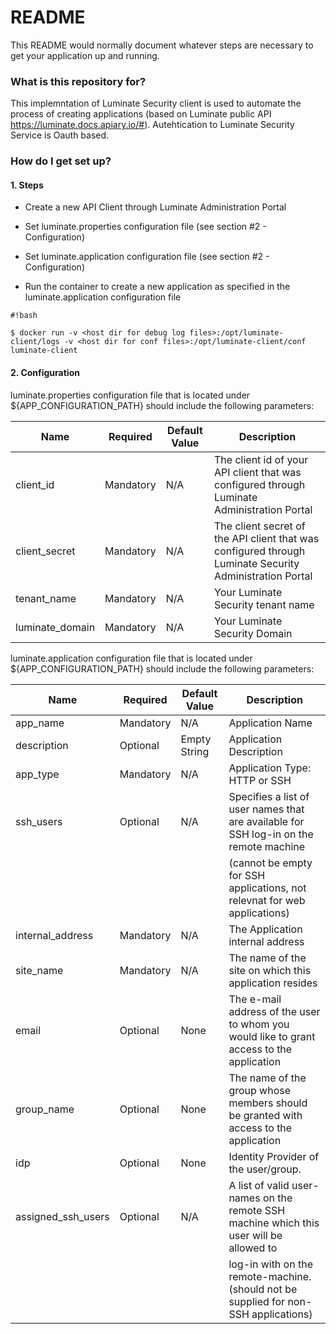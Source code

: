 # README #

This README would normally document whatever steps are necessary to get your application up and running.

### What is this repository for? ###

This implemntation of Luminate Security client is used to automate the process of creating applications (based on Luminate public API https://luminate.docs.apiary.io/#). 
Autehtication to Luminate Security Service is Oauth based.


### How do I get set up? ###

#### 1. Steps

* Create a new API Client through Luminate Administration Portal

* Set luminate.properties configuration file (see section #2 - Configuration)

* Set luminate.application configuration file (see section #2 - Configuration)

* Run the container to create a new application as specified in the luminate.application configuration file 

```
#!bash

$ docker run -v <host dir for debug log files>:/opt/luminate-client/logs -v <host dir for conf files>:/opt/luminate-client/conf luminate-client
```

#### 2. Configuration

  luminate.properties configuration file that is located under ${APP_CONFIGURATION_PATH} should include the following parameters:

  |Name                | Required  | Default Value   | Description                                                                                             | 
  |--------------------|-----------|---------------- |---------------------------------------------------------------------------------------------------------|
  |client_id           | Mandatory | N/A             | The client id of your API client that was configured through Luminate Administration Portal             |
  |client_secret       | Mandatory | N/A             | The client secret of the API client that was configured through Luminate Security Administration Portal |
  |tenant_name         | Mandatory | N/A             | Your Luminate Security tenant name                                                                      |
  |luminate_domain     | Mandatory | N/A             | Your Luminate Security Domain                                                                           |


  luminate.application configuration file that is located under ${APP_CONFIGURATION_PATH} should include the following parameters:

  |Name                | Required  | Default Value | Description                                                                              |
  |--------------------|-----------|---------------|------------------------------------------------------------------------------------------|
  |app_name            | Mandatory | N/A           | Application Name                                                                         |
  |description         | Optional  | Empty String  | Application Description                                                                  |
  |app_type            | Mandatory | N/A           | Application Type: HTTP or SSH                                                            |
  |ssh_users           | Optional  | N/A           | Specifies a list of user names that are available for SSH log-in on the remote machine   |
  |                    |           |               | (cannot be empty for SSH applications, not relevnat for web applications)                                                   |
  |internal_address    | Mandatory | N/A           | The Application internal address                                                         |
  |site_name           | Mandatory | N/A           | The name of the site on which this application resides                                   |
  |email               | Optional  | None          | The e-mail address of the user to whom you would like to grant access to the application |    
  |group_name          | Optional  | None          | The name of the group whose members should be granted with access to the application     |                       
  |idp                 | Optional  | None          | Identity Provider of the user/group.                                                     |
  |assigned_ssh_users  | Optional  | N/A           | A list of valid user-names on the remote SSH machine which this user will be allowed to  |
  |                    |           |               | log-in with on the remote-machine. (should not be supplied for non-SSH applications)     |
